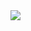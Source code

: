 <img src="https://github-readme-stats.vercel.app/api/top-langs/?username=luisviniciuslv&layout=compact&langs_count=7&theme=dracula "/>

